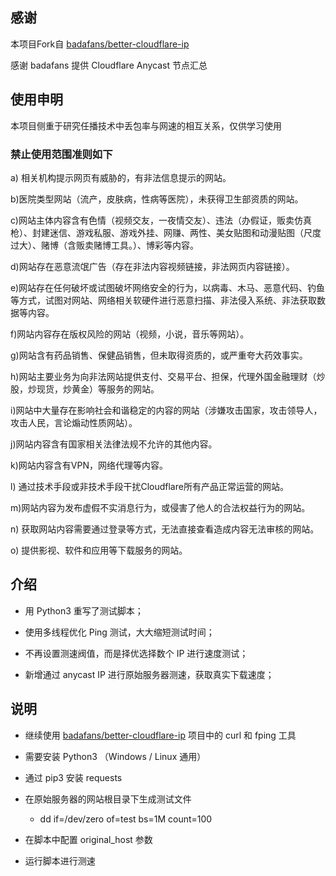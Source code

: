 ## 感谢

本项目Fork自 <a href="https://github.com/badafans/better-cloudflare-ip" target="_blank">badafans/better-cloudflare-ip</a>

感谢 badafans 提供 Cloudflare Anycast 节点汇总

## 使用申明
本项目侧重于研究任播技术中丢包率与网速的相互关系，仅供学习使用

### 禁止使用范围准则如下

a) 相关机构提示网页有威胁的，有非法信息提示的网站。

b)医院类型网站（流产，皮肤病，性病等医院），未获得卫生部资质的网站。

c)网站主体内容含有色情（视频交友，一夜情交友）、违法（办假证，贩卖仿真枪）、封建迷信、游戏私服、游戏外挂、网赚、两性、美女贴图和动漫贴图（尺度过大）、赌博（含贩卖赌博工具。）、博彩等内容。

d)网站存在恶意流氓广告（存在非法内容视频链接，非法网页内容链接）。

e)网站存在任何破坏或试图破坏网络安全的行为，以病毒、木马、恶意代码、钓鱼等方式，试图对网站、网络相关软硬件进行恶意扫描、非法侵入系统、非法获取数据等内容。

f)网站内容存在版权风险的网站（视频，小说，音乐等网站）。

g)网站含有药品销售、保健品销售，但未取得资质的，或严重夸大药效事实。

h)网站主要业务为向非法网站提供支付、交易平台、担保，代理外国金融理财（炒股，炒现货，炒黄金）等服务的网站。

i)网站中大量存在影响社会和谐稳定的内容的网站（涉嫌攻击国家，攻击领导人，攻击人民，言论煽动性质网站）。

j)网站内容含有国家相关法律法规不允许的其他内容。

k)网站内容含有VPN，网络代理等内容。

l) 通过技术手段或非技术手段干扰Cloudflare所有产品正常运营的网站。

m)网站内容为发布虚假不实消息行为，或侵害了他人的合法权益行为的网站。

n) 获取网站内容需要通过登录等方式，无法直接查看造成内容无法审核的网站。

o) 提供影视、软件和应用等下载服务的网站。

## 介绍

* 用 Python3 重写了测试脚本；

* 使用多线程优化 Ping 测试，大大缩短测试时间；

* 不再设置测速阀值，而是择优选择数个 IP 进行速度测试；

* 新增通过 anycast IP 进行原始服务器测速，获取真实下载速度；

## 说明

+ 继续使用 <a href="https://github.com/badafans/better-cloudflare-ip" target="_blank">badafans/better-cloudflare-ip</a> 项目中的 curl 和 fping 工具

+ 需要安装 Python3 （Windows / Linux 通用）

+ 通过 pip3 安装 requests

+ 在原始服务器的网站根目录下生成测试文件

    + dd if=/dev/zero of=test bs=1M count=100

+ 在脚本中配置 original_host 参数

+ 运行脚本进行测速
